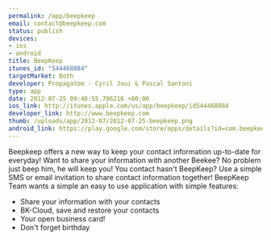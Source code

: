 ```yaml
--- 
permalink: /app/beepkeep
email: contact@beepkeep.com
status: publish
devices: 
- ios
- android
title: BeepKeep
itunes_id: "544468884"
targetMarket: Both
developer: Propagatom - Cyril Joui & Pascal Santoni
type: app
date: 2012-07-25 09:46:55.706216 +00:00
ios_link: http://itunes.apple.com/us/app/beepkeep/id544468884
developer_link: http://www.beepkeep.com
thumb: /uploads/app/2012-07/2012-07-25-beepkeep.png
android_link: https://play.google.com/store/apps/details?id=com.beepkeeper
---
```


Beepkeep offers a new way to keep your contact information up-to-date for everyday!
Want to share your information with another Beekee? No problem just beep him, he will keep you!
You contact hasn't BeepKeep? Use a simple SMS or email invitation to share contact information together!
BeepKeep Team wants a simple an easy to use application with simple features:
- Share your information with your contacts
- BK-Cloud, save and restore your contacts
- Your open business card!
- Don't forget birthday
